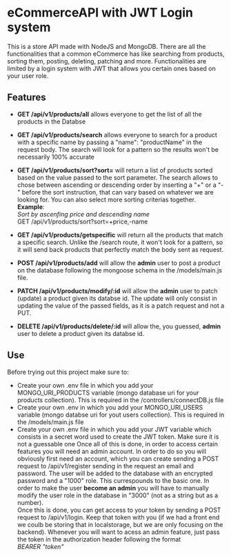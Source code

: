 # eCommerceAPI with JWT Login system
This is a store API made with NodeJS and MongoDB. There are all the functionalities that a common eCommerce has like searching from products, sorting them, posting, deleting, patching and more. Functionalities are limited by a login system with JWT that allows you certain ones based on your user role.

## Features
- **GET /api/v1/products/all** allows everyone to get the list of all the products in the Databse
- **GET /api/v1/products/search** allows everyone to search for a product with a specific name by passing a "name": "productName" in the request body. The search will look for a pattern so the results won't be necessarily 100% accurate
- **GET /api/v1/products/sort?sort=** will return a list of products sorted based on the value passed to the sort parameter. The search allows to chose between ascending or descending order by inserting a "+" or a "-" before the sort instruction, that can vary based on whatever we are looking for. You can also select more sorting criterias together.\
**Example**:\
*Sort by ascenfing price and descending name*\
GET /api/v1/products/sort?sort=+price,-name

- **GET /api/v1/products/getspecific** will return all the products that match a specific search. Unlike the /search route, it won't look for a pattern, so it will send back products that perfectly match the body sent as request.
- **POST /api/v1/products/add** will allow the **admin** user to post a product on the database following the mongoose schema in the /models/main.js file.
- **PATCH /api/v1/products/modify/:id** will allow the **admin** user to patch (update) a product given its databse id. The update will only consist in updating the value of the passed fields, as it is a patch request and not a PUT.
- **DELETE /api/v1/products/delete/:id** will allow the, you guessed, **admin** user to delete a product given its databse id.

## Use
Before trying out this project make sure to:
- Create your own .env file in which you add your MONGO_URI_PRODUCTS variable (mongo database uri for your products collection). This is required in the /controllers/connectDB.js file 
- Create your own .env in which you add your MONGO_URI_USERS variable (mongo databse uri for yout users collection). This is required in the /models/main.js file
- Create your own .env file in which you add your JWT variable which consists in a secret word used to create the JWT token. Make sure it is not a guessable one
Once all of this is done, in order to access certain features you will need an admin account. In order to do so you will obviously first need an account, which you can create sending a POST request to /api/v1/register sending in the request an email and password. The user will be added to the database with an encrypted password and a "1000" role. This currespounds to the basic one. In order to make the user **become an admin** you will have to manually modify the user role in the database in "3000" (not as a string but as a number).\
Once this is done, you can get access to your token by sending a POST request to /api/v1/login. Keep that token with you (if we had a front end we coulb be storing that in localstorage, but we are only focusing on the backend). Whenever you will want to acess an admin feature, just pass the token in the authorization header following the format\
*BEARER "token"*
